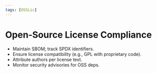 ```yaml
---
tags: [OSSLic]
---
```

# Open‑Source License Compliance

* Maintain SBOM; track SPDX identifiers.
* Ensure license compatibility (e.g., GPL with proprietary code).
* Attribute authors per license text.
* Monitor security advisories for OSS deps.